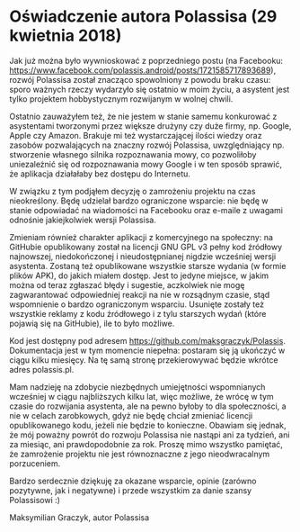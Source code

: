 # Oświadczenie autora Polassisa (29 kwietnia 2018)

Jak już można było wywnioskować z poprzedniego postu (na Facebooku: https://www.facebook.com/polassis.android/posts/1721585717893689), rozwój Polassisa został znacząco spowolniony z powodu braku czasu: sporo ważnych rzeczy wydarzyło się ostatnio w moim życiu, a asystent jest tylko projektem hobbystycznym rozwijanym w wolnej chwili.

Ostatnio zauważyłem też, że nie jestem w stanie samemu konkurować z asystentami tworzonymi przez większe drużyny czy duże firmy, np. Google, Apple czy Amazon. Brakuje mi też wystarczającej ilości wiedzy oraz zasobów pozwalających na znaczny rozwój Polassisa, uwzględniający np. stworzenie własnego silnika rozpoznawania mowy, co pozwoliłoby uniezależnić się od rozpoznawania mowy Google i w ten sposób sprawić, że aplikacja działałaby bez dostępu do Internetu.

W związku z tym podjąłem decyzję o zamrożeniu projektu na czas nieokreślony. Będę udzielał bardzo ograniczone wsparcie: nie będę w stanie odpowiadać na wiadomości na Facebooku oraz e-maile z uwagami odnośnie jakiejkolwiek wersji Polassisa.

Zmieniam również charakter aplikacji z komercyjnego na społeczny: na GitHubie opublikowany został na licencji GNU GPL v3 pełny kod źródłowy najnowszej, niedokończonej i nieudostępnianej nigdzie wcześniej wersji asystenta. Zostaną też opublikowane wszystkie starsze wydania (w formie plików APK), do jakich miałem dostęp. Jest to jedyne miejsce, w jakim można od teraz zgłaszać błędy i sugestie, aczkolwiek nie mogę zagwarantować odpowiedniej reakcji na nie w rozsądnym czasie, stąd wspomnienie o bardzo ograniczonym wsparciu. Usunięte zostały też wszystkie reklamy z kodu źródłowego i z tylu starszych wydań (które pojawią się na GitHubie), ile to było możliwe.

Kod jest dostępny pod adresem https://github.com/maksgraczyk/Polassis. Dokumentacja jest w tym momencie niepełna: postaram się ją ukończyć w ciągu kilku miesięcy. Na tę samą stronę przekierowywać będzie wkrótce adres polassis.pl.

Mam nadzieję na zdobycie niezbędnych umiejętności wspomnianych wcześniej w ciągu najbliższych kilku lat, więc możliwe, że wrócę w tym czasie do rozwijania asystenta, ale na pewno byłoby to dla społeczności, a nie w celach zarobkowych, gdyż nie będę chciał zmieniać licencji opublikowanego kodu, jeżeli nie będzie to konieczne. Obawiam się jednak, że mój poważny powrót do rozwoju Polassisa nie nastąpi ani za tydzień, ani za miesiąc, ani prawdopodobnie za rok. Proszę mimo wszystko pamiętać, że zamrożenie projektu nie jest równoznaczne z jego nieodwracalnym porzuceniem.

Bardzo serdecznie dziękuję za okazane wsparcie, opinie (zarówno pozytywne, jak i negatywne) i przede wszystkim za danie szansy Polassisowi :)

Maksymilian Graczyk, autor Polassisa
